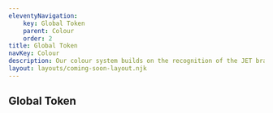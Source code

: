 ```yaml
---
eleventyNavigation:
    key: Global Token
    parent: Colour
    order: 2
title: Global Token
navKey: Colour
description: Our colour system builds on the recognition of the JET brand colours to make the product interface more usable.
layout: layouts/coming-soon-layout.njk
---
```

## Global Token


